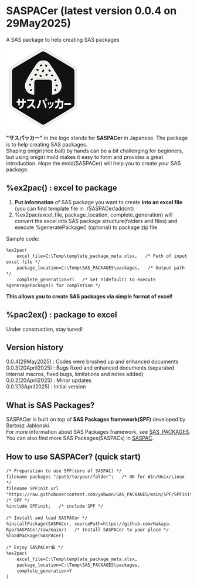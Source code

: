 # SASPACer (latest version 0.0.4 on 29May2025)
A SAS package to help creating SAS packages

![logo](https://github.com/Nakaya-Ryo/SASPACer/blob/main/saspacer_logo_small.png)

**"サスパッカー"** in the logo stands for **SASPACer** in Japanese. The package is to help creating SAS packages. <br>Shaping onigiri(rice ball) by hands can be a bit challenging for beginners, but using onigiri mold makes it easy to form and provides a great introduction. Hope the mold(SASPACer) will help you to create your SAS package.

## %ex2pac() : excel to package
1. **Put information** of SAS package you want to create **into an excel file** <br>(you can find template file in ./SASPACer/addcnt)
2. %ex2pac(excel_file, package_location, complete_generation) will convert the excel into SAS package structure(folders and files) and execute %generatePackage() (optional) to package zip file

Sample code:
~~~sas
%ex2pac(
	excel_file=C:\Temp\template_package_meta.xlsx,   /* Path of input excel file */
	package_location=C:\Temp\SAS_PACKAGES\packages,   /* Output path */
	complete_generation=Y)   /* Set Y(default) to execute %generagePackage() for completion */
~~~
**This allows you to create SAS packages via simple format of excel!**

## %pac2ex() : package to excel
Under construction, stay tuned!

## Version history
0.0.4(29May2025)	: Codes were brushed up and enhanced documents 
0.0.3(20April2025)	: Bugs fixed and enhanced documents (separated internal macros, fixed bugs, limitations and notes added)  
0.0.2(20April2025)	: Minor updates  
0.0.1(13April2025)	: Initial version

## What is SAS Packages?
SASPACer is built on top of **SAS Packages framework(SPF)** developed by Bartosz Jablonski.  
For more information about SAS Packages framework, see [SAS_PACKAGES](https://github.com/yabwon/SAS_PACKAGES).<br>
You can also find more SAS Packages(SASPACs) in [SASPAC](https://github.com/SASPAC).

## How to use SASPACer? (quick start)
~~~sas
/* Preparation to use SPF(core of SASPAC) */
filename packages "/path/to/your/folder";   /* OK for Win/Unix/Linux */
filename SPFinit url "https://raw.githubusercontent.com/yabwon/SAS_PACKAGES/main/SPF/SPFinit.sas";   /* SPF */
%include SPFinit;   /* include SPF */

/* Install and load SASPACer */
%installPackage(SASPACer, sourcePath=https://github.com/Nakaya-Ryo/SASPACer/raw/main/)   /* Install SASPACer to your place */
%loadPackage(SASPACer)

/* Enjoy SASPACer😁 */
%ex2pac(
	excel_file=C:\Temp\template_package_meta.xlsx,
	package_location=C:\Temp\SAS_PACKAGES\packages,
	complete_generation=Y
)
~~~


